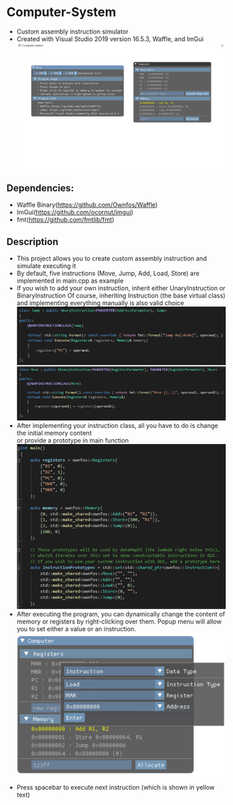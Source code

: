 # Computer-System
- Custom assembly instruction simulator
- Created with Visual Studio 2019 version 16.5.3, Waffle, and ImGui
 ![Main Window](https://github.com/Ownfos/Computer-System/blob/master/main%20window.png)


## Dependencies:
 - Waffle Binary(https://github.com/Ownfos/Waffle)
 - ImGui(https://github.com/ocornut/imgui)
 - fmt(https://github.com/fmtlib/fmt)
     
## Description
 - This project allows you to create custom assembly instruction and simulate executing it
 - By default, five instructions (Move, Jump, Add, Load, Store) are implemented in main.cpp as example
 - If you wish to add your own instruction, inherit either UnaryInstruction or BinaryInstruction
   Of course, inheriting Instruction (the base virtual class) and implementing everything manually is also valid choice
 ![Single Operand Instruction](https://github.com/Ownfos/Computer-System/blob/master/unary%20instruction%20example.png)
 ![Double Operand Instruction](https://github.com/Ownfos/Computer-System/blob/master/binary%20instruction%20example.png)
 - After implementing your instruction class, all you have to do is change the initial memory content\
   or provide a prototype in main function\
 ![Main Function](https://github.com/Ownfos/Computer-System/blob/master/main%20function.png)
 - After executing the program, you can dynamically change the content of memory or registers
   by right-clicking over them. Popup menu will allow you to set either a value or an instruction.
 ![Main Function](https://github.com/Ownfos/Computer-System/blob/master/popup.png)
 - Press spacebar to execute next instruction (which is shown in yellow text)
